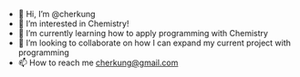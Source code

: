 - 👋 Hi, I’m @cherkung
- 👀 I’m interested in Chemistry!
- 🌱 I’m currently learning how to apply programming with Chemistry
- 💞️ I’m looking to collaborate on how I can expand my current project with programming
- 📫 How to reach me cherkung@gmail.com

<!---
cherkung/cherkung is a ✨ special ✨ repository because its `README.md` (this file) appears on your GitHub profile.
You can click the Preview link to take a look at your changes.
--->
